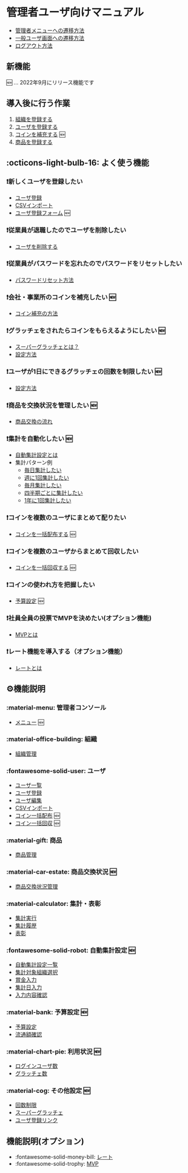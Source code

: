# 管理者ユーザ向けマニュアル

- [管理者メニューへの遷移方法](movetoconsole.md)
- [一般ユーザ画面への遷移方法](movetomenu.md)
- [ログアウト方法](logout.md)

## 新機能
:new: ... 2022年9月にリリース機能です


## 導入後に行う作業
1. [組織を登録する](導入後に行う作業/setup01.md)
2. [ユーザを登録する](導入後に行う作業/setup02.md)
3. [コインを補充する](導入後に行う作業/setup03.md) :new:
4. [商品を登録する](導入後に行う作業/setup04.md)


## :octicons-light-bulb-16: よく使う機能

### ❗新しくユーザを登録したい
- [ユーザ登録](ユーザ/user02.md)
- [CSVインポート](ユーザ/user04.md)
- [ユーザ登録フォーム](その他設定/other03.md) :new:

### ❗従業員が退職したのでユーザを削除したい
- [ユーザを削除する](ユーザ/user03.md#_12)

### ❗従業員がパスワードを忘れたのでパスワードをリセットしたい
- [パスワードリセット方法](../howto/howto04.md)


### ❗会社・事業所のコインを補充したい :new:
- [コイン補充の方法](予算設定/budget01.md#_5)

### ❗グラッチェをされたらコインをもらえるようにしたい :new:
- [スーパーグラッチェとは？](その他設定/other02.md#_2)
- [設定方法](その他設定/other02.md#_5)


### ❗ユーザが1日にできるグラッチェの回数を制限したい :new:
- [設定方法](その他設定/other01.md#_5)


### ❗商品を交換状況を管理したい :new:
- [商品交換の流れ](producttransfer.md#_2)

### ❗集計を自動化したい :new:
- [自動集計設定とは](自動集計設定/autototal00.md)
- 集計パターン例
    - [毎日集計したい](自動集計設定/autototal04.md#_11)
    - [週に1回集計したい](自動集計設定/autototal04.md#_12)
    - [毎月集計したい](自動集計設定/autototal04.md#_13)
    - [四半期ごとに集計したい](自動集計設定/autototal04.md#_14)
    - [1年に1回集計したい](自動集計設定/autototal04.md#_15)

### ❗コインを複数のユーザにまとめて配りたい
- [コインを一括配布する](ユーザ/user05.md#_5) :new:

### ❗コインを複数のユーザからまとめて回収したい
- [コインを一括回収する](ユーザ/user06.md#_5) :new:

### ❗コインの使われ方を把握したい
- [予算設定](予算設定/budget00.md) :new:


### ❗社員全員の投票でMVPを決めたい(オプション機能)
- [MVPとは](オプション機能/option02.md)

### ❗レート機能を導入する（オプション機能）
- [レートとは](オプション機能/option01.md#_2)


## ⚙️機能説明
### :material-menu: 管理者コンソール
- [メニュー](adminconsole.md) :new:

### :material-office-building: 組織
- [組織管理](groupmaintenance.md)

### :fontawesome-solid-user: ユーザ
- [ユーザ一覧](ユーザ/user01.md)
- [ユーザ登録](ユーザ/user02.md)
- [ユーザ編集](ユーザ/user03.md)
- [CSVインポート](ユーザ/user04.md)
- [コイン一括配布](ユーザ/user05.md) :new:
- [コイン一括回収](ユーザ/user06.md) :new:

### :material-gift: 商品
- [商品管理](productmaintenance.md)

### :material-car-estate: 商品交換状況 :new:
- [商品交換状況管理](producttransfer.md)

### :material-calculator: 集計・表彰
- [集計実行](集計・表彰/total01.md)
- [集計履歴](集計・表彰/total02.md)
- [表彰](集計・表彰/total03.md)

### :fontawesome-solid-robot: 自動集計設定 :new:
- [自動集計設定一覧](自動集計設定/autototal01.md)
- [集計対象組織選択](自動集計設定/autototal02.md)
- [賞金入力](自動集計設定/autototal03.md)
- [集計日入力](自動集計設定/autototal04.md)
- [入力内容確認](自動集計設定/autototal05.md)

### :material-bank: 予算設定 :new:
- [予算設定](予算設定/budget01.md)
- [流通額確認](予算設定/budget02.md)

### :material-chart-pie: 利用状況 :new:
- [ログインユーザ数](利用状況/analysis01.md)
- [グラッチェ数](利用状況/analysis02.md)


### :material-cog: その他設定 :new:
- [回数制限](その他設定/other01.md)
- [スーパーグラッチェ](その他設定/other02.md)
- [ユーザ登録リンク](その他設定/other03.md)

## 機能説明(オプション)
- :fontawesome-solid-money-bill: [レート](../管理者機能/オプション機能/option01.md#_7)
- :fontawesome-solid-trophy: [MVP](../管理者機能/Mvp/index.md)


